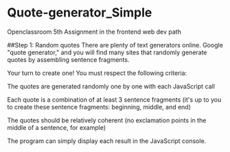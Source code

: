 # Quote-generator_Simple
Openclassroom 5th Assignment in the  frontend web dev path

##Step 1: Random quotes
There are plenty of text generators online. Google "quote generator," and you will find many sites that randomly generate quotes by assembling sentence fragments.

Your turn to create one! You must respect the following criteria:

The quotes are generated randomly one by one with each JavaScript call

Each quote is a combination of at least 3 sentence fragments (it's up to you to create these sentence fragments: beginning, middle, and end)

The quotes should be relatively coherent (no exclamation points in the middle of a sentence, for example)

The program can simply display each result in the JavaScript console.
